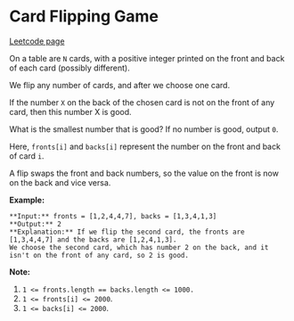 # Card Flipping Game
[Leetcode page](https://leetcode.com/problems/card-flipping-game/description)

On a table are `N` cards, with a positive integer printed on the front and
back of each card (possibly different).

We flip any number of cards, and after we choose one card.

If the number `X` on the back of the chosen card is not on the front of any
card, then this number X is good.

What is the smallest number that is good?  If no number is good, output `0`.

Here, `fronts[i]` and `backs[i]` represent the number on the front and back of
card `i`.

A flip swaps the front and back numbers, so the value on the front is now on
the back and vice versa.

**Example:**

    
    
    **Input:** fronts = [1,2,4,4,7], backs = [1,3,4,1,3]
    **Output:** 2
    **Explanation:** If we flip the second card, the fronts are [1,3,4,4,7] and the backs are [1,2,4,1,3].
    We choose the second card, which has number 2 on the back, and it isn't on the front of any card, so 2 is good.



**Note:**

  1. `1 <= fronts.length == backs.length <= 1000.`
  2. `1 <= fronts[i] <= 2000`.
  3. `1 <= backs[i] <= 2000`.


